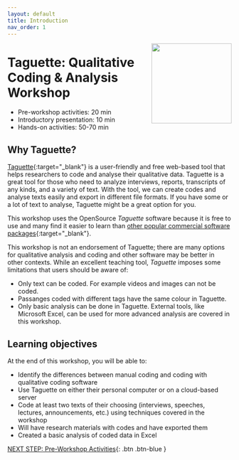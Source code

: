 ```yaml
---
layout: default
title: Introduction 
nav_order: 1
---
```

<img src="images/taguette-logo.png" style="float:right;width:180px;height:180px;">

# Taguette: Qualitative Coding & Analysis Workshop

- Pre-workshop activities: 20 min 
- Introductory presentation: 10 min
- Hands-on activities: 50-70 min

## Why Taguette? 

[Taguette](https://taguette.org/){:target="_blank"} is a user-friendly and free web-based tool that helps researchers to code and analyse their qualitative data. Taguette is a great tool for those who need to analyze interviews, reports, transcripts of any kinds, and a variety of text. With the tool, we can create codes and analyse texts easily and export in different file formats. If you have some or a lot of text to analyse, Taguette might be a great option for you.

This workshop uses the OpenSource _Taguette_ software because it is free to use and many find it easier to learn than [other popular commercial software packages](https://en.wikipedia.org/wiki/Computer-assisted_qualitative_data_analysis_software){:target="_blank"}. 

This workshop is not an endorsement of Taguette; there are many options for qualitative analysis and coding and other software may be better in other contexts. While an excellent teaching tool, _Taguette_ imposes some limitations that users should be aware of:

- Only text can be coded. For example videos and images can not be coded.
- Passanges coded with different tags have the same colour in Taguette. 
- Only basic analysis can be done in Taguette. External tools, like Microsoft Excel, can be used for more advanced analysis are covered in this workshop.

## Learning objectives

At the end of this workshop, you will be able to:

- Identify the differences between manual coding and coding with qualitative coding software
- Use Taguette on either their personal computer or on a cloud-based server
- Code at least two texts of their choosing (interviews, speeches, lectures, announcements, etc.) using techniques covered in the workshop
- Will have research materials with codes and have exported them
- Created a basic analysis of coded data in Excel
 
[NEXT STEP: Pre-Workshop Activities](pre-workshop.html){: .btn .btn-blue }
